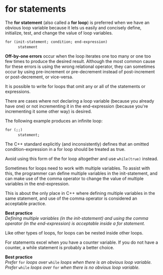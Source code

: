 # for statements

The **for statement** (also called a **for loop**) is preferred when we have an obvious loop variable because it lets us easily and concisely define, initialize, test, and change the value of loop variables.

` for (init-statement; condition; end-expression) `  
&emsp;&emsp;&emsp;` statement `  

**Off-by-one errors** occur when the loop iterates one too many or one too few times to produce the desired result. Although the most common cause for these errors is using the wrong relational operator, they can sometimes occur by using pre-increment or pre-decrement instead of post-increment or post-decrement, or vice-versa.

It is possible to write for loops that omit  any or all of the statements or expressions. 

There are cases where not declaring a loop variable (because you already have one) or not incrementing it in the end-expression (because you're incrementing it some other way) is desired.

The following example produces an infinite loop:

` for (;;) `  
&emsp;&emsp;&emsp;` statement; `  

The C++ standard explicitly (and inconsistently) defines that an omitted condition-expression in a for loop should be treated as true.

Avoid using this form of the for loop altogether and use `while(true)` instead.

Sometimes for loops need to work with multiple variables. To assist with this, the programmer can define multiple variables in the init-statement, and can make use of the comma operator to change the value of multiple variables in the end-expression.

This is about the only place in C++ where defining multiple variables in the same statement, and use of the comma operator is considered an acceptable practice.

**Best practice**<br/>
_Defining multiple variables (in the init-statement) and using the comma operator (in the end-expression) is acceptable inside a for statement._

Like other types of loops, for loops can be nested inside other loops.

For statements excel when you have a counter variable. If you do not have a counter, a while statement is probably a better choice.

**Best practice**<br/>
_Prefer_ `for` _loops over_ `while` _loops when there is an obvious loop variable._
_Prefer_ `while` _loops over_ `for` _when there is no obvious loop variable._
